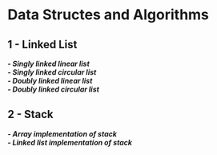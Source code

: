 # Data Structes and Algorithms

## 1 - Linked List

***- Singly linked linear list*** <br/>
***- Singly linked circular list***<br/>
***- Doubly linked linear list***<br/>
***- Doubly linked circular list***<br/>

## 2 - Stack

***- Array implementation of stack*** <br/>
***- Linked list implementation of stack*** <br/>

